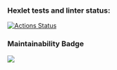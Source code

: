 ### Hexlet tests and linter status:

[![Actions Status](https://github.com/malafeev7/frontend-project-lvl1/workflows/hexlet-check/badge.svg)](https://github.com/malafeev7/frontend-project-lvl1/actions)

### Maintainability Badge

<a href="https://codeclimate.com/github/codeclimate/codeclimate/maintainability"><img src="https://api.codeclimate.com/v1/badges/a99a88d28ad37a79dbf6/maintainability" /></a>
